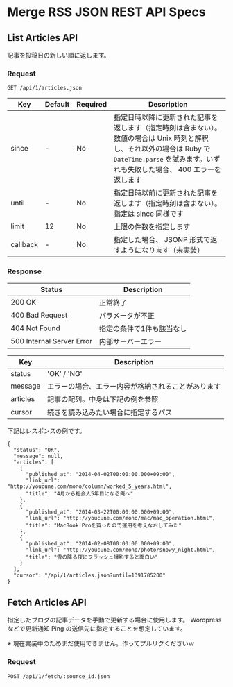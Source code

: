 # Merge RSS JSON REST API Specs

## List Articles API
記事を投稿日の新しい順に返します。

### Request

```
GET /api/1/articles.json
```

Key|Default|Required|Description
---|-------|--------|-----------
since|-|No|指定日時以降に更新された記事を返します（指定時刻は含まない）。数値の場合は Unix 時刻と解釈し、それ以外の場合は Ruby で <code>DateTime.parse</code> を試みます。いずれも失敗した場合、 400 エラーを返します
until|-|No|指定日時以前に更新された記事を返します（指定時刻は含まない）。指定は since 同様です
limit|12|No|上限の件数を指定します
callback|-|No|指定した場合、 JSONP 形式で返すようになります（未実装）

### Response

Status|Description
------|-----------
200 OK|正常終了
400 Bad Request|パラメータが不正
404 Not Found|指定の条件で1件も該当なし
500 Internal Server Error|内部サーバーエラー

Key|Description
---|-----------
status|'OK' / 'NG'
message|エラーの場合、エラー内容が格納されることがあります
articles|記事の配列。中身は下記の例を参照
cursor|続きを読み込みたい場合に指定するパス

下記はレスポンスの例です。

```
{
  "status": "OK",
  "message": null,
  "articles": [
    {
      "published_at": "2014-04-02T00:00:00.000+09:00",
      "link_url": "http://youcune.com/mono/column/worked_5_years.html",
      "title": "4月から社会人5年目になる俺へ"
    },
    {
      "published_at": "2014-03-22T00:00:00.000+09:00",
      "link_url": "http://youcune.com/mono/mac/mac_operation.html",
      "title": "MacBook Proを買ったので運用を考えなおしてみた"
    },
    {
      "published_at": "2014-02-08T00:00:00.000+09:00",
      "link_url": "http://youcune.com/mono/photo/snowy_night.html",
      "title": "雪の降る夜にフラッシュ撮影すると面白い"
    }
  ],
  "cursor": "/api/1/articles.json?until=1391785200"
}
```

## Fetch Articles API
指定したブログの記事データを手動で更新する場合に使用します。 Wordpress などで更新通知 Ping の送信先に指定することを想定しています。

※ 現在実装中のためまだ使用できません。作ってプルリクくださいｗ

### Request

```
POST /api/1/fetch/:source_id.json
```

